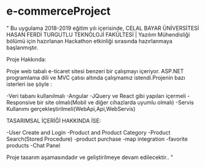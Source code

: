 # e-commerceProject
"
Bu uygulama 2018-2019 eğitim yılı içerisinde, CELAL BAYAR ÜNİVERSİTESİ HASAN FERDİ TURGUTLU TEKNOLOJİ FAKÜLTESİ | Yazılım Mühendisliği bölümü için hazırlanan Hackathon etkinliği sırasında hazırlanmaya başlanmıştır.

Proje Hakkında:

Proje web tabalı e-ticaret sitesi benzeri bir çalışmayı içeriyor. ASP.NET programlama dili ve MVC çatısı altında çalışmamız istendi.Projenin bazı isterleri ise şöyle : 

-Veri tabanı kullanılmalı
-Angular -JQuery ve React gibi yapıları içermeli
-Responsive bir site olmalı(Mobil ve diğer cihazlarda uyumlu olmalı)
-Servis Kullanımı gerçekleştirilmeli(WebApi,Api,WebServis)

TASARIMSAL İÇERİĞİ HAKKINDA İSE:

-User Create and Login
-Product and Product Category
-Product Search(Stored Procedure)
-product purchase
-map integration
-favorite products
-Chat Panel


Proje tasarım aşamasındadır ve geliştirilmeye devam edilecektir..
"
